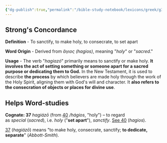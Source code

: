 ```yaml
---
{"dg-publish":true,"permalink":"/bible-study-notebook/lexicons/greek/g37-hagiazo/","tags":["Greek/G37-hagiazó"],"created":"2025-06-02T23:52:02.507-04:00","updated":"2025-06-04T01:40:35.404-04:00"}
---
```



## Strong's Concordance

**Definition** - To sanctify, to make holy, to consecrate, to set apart

**Word Origin** - Derived from *ἅγιος (hagios)*, meaning "*holy*" or "*sacred*."

**Usage** - The verb "*hagiazó*" primarily means to sanctify or make holy. **It involves the act of setting something or someone apart for a sacred purpose or dedicating them to God.** In the New Testament, it is used to describe **the process** by which believers are made holy through the work of the Holy Spirit, aligning them with God's will and character. It **also refers to the consecration of objects or places for divine use**.

## Helps Word-studies

**Cognate: 37** *hagiázō* (from [40](https://biblehub.com/greek/40.htm) */hágios*, "holy") – to regard as *special* (*sacred*), i.e. *holy* ("**set apart**"), *sanctify*. [See 40](https://biblehub.com/greek/40.htm) (*hagios*).

[37](https://biblehub.com/greek/37.htm) (*hagiázō*) means "to make holy, consecrate, sanctify; **to dedicate, separate**" (*Abbott-Smith*).
